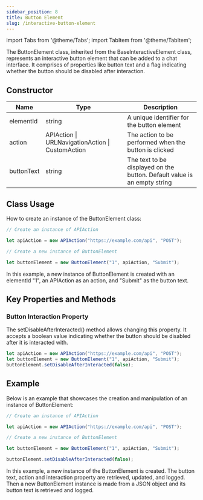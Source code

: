 ```yaml
---
sidebar_position: 8
title: Button Element
slug: /interactive-button-element
---
```


import Tabs from '@theme/Tabs';
import TabItem from '@theme/TabItem';

The ButtonElement class, inherited from the BaseInteractiveElement class, represents an interactive button element that can be added to a chat interface. It comprises of properties like button text and a flag indicating whether the button should be disabled after interaction.

## Constructor

| Name       | Type                                             | Description                                                              |
| ---------- | ------------------------------------------------ | ------------------------------------------------------------------------ |
| elementId  | string                                           | A unique identifier for the button element                               |
| action     | APIAction \| URLNavigationAction \| CustomAction | The action to be performed when the button is clicked                    |
| buttonText | string                                           | The text to be displayed on the button. Default value is an empty string |

## Class Usage

How to create an instance of the ButtonElement class:

<Tabs>
<TabItem value="ts2" label="Typescript">

```typescript
// Create an instance of APIAction

let apiAction = new APIAction("https://example.com/api", "POST");

// Create a new instance of ButtonElement

let buttonElement = new ButtonElement("1", apiAction, "Submit");
```

</TabItem>

</Tabs>

In this example, a new instance of ButtonElement is created with an elementId "1", an APIAction as an action, and "Submit" as the button text.

## Key Properties and Methods

### Button Interaction Property

The setDisableAfterInteracted() method allows changing this property. It accepts a boolean value indicating whether the button should be disabled after it is interacted with.

<Tabs>
<TabItem value="ts2" label="Typescript">

```typescript
let apiAction = new APIAction("https://example.com/api", "POST");
let buttonElement = new ButtonElement("1", apiAction, "Submit");
buttonElement.setDisableAfterInteracted(false);
```

</TabItem>

</Tabs>

## Example

Below is an example that showcases the creation and manipulation of an instance of ButtonElement:

<Tabs>
<TabItem value="ts2" label="Typescript">

```typescript
// Create an instance of APIAction

let apiAction = new APIAction("https://example.com/api", "POST");

// Create a new instance of ButtonElement

let buttonElement = new ButtonElement("1", apiAction, "Submit");

buttonElement.setDisableAfterInteracted(false);
```

</TabItem>

</Tabs>

In this example, a new instance of the ButtonElement is created. The button text, action and interaction property are retrieved, updated, and logged. Then a new ButtonElement instance is made from a JSON object and its button text is retrieved and logged.
